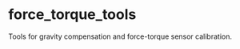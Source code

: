 force_torque_tools
======================

Tools for gravity compensation and force-torque sensor calibration.
